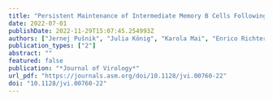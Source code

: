 ```yaml
---
title: "Persistent Maintenance of Intermediate Memory B Cells Following SARS-CoV-2 Infection and Vaccination Recall Response"
date: 2022-07-01
publishDate: 2022-11-29T15:07:45.254993Z
authors: ["Jernej Pušnik", "Julia König", "Karola Mai", "Enrico Richter", "Jasmin Zorn", "Hannah Proksch", "Bianca Schulte", "Galit Alter", "Hendrik Streeck"]
publication_types: ["2"]
abstract: ""
featured: false
publication: "*Journal of Virology*"
url_pdf: "https://journals.asm.org/doi/10.1128/jvi.00760-22"
doi: "10.1128/jvi.00760-22"
---
```


